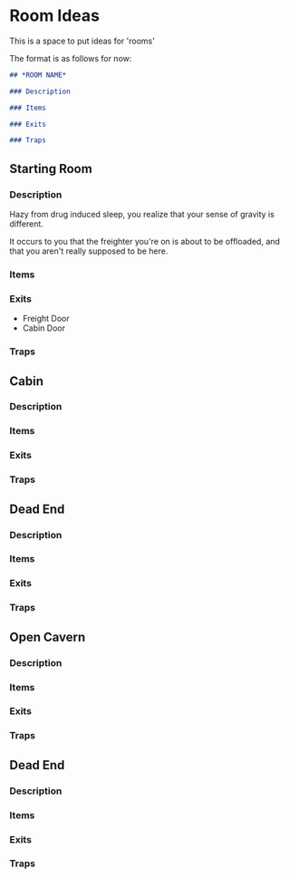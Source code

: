 # Room Ideas

This is a space to put ideas for 'rooms'

The format is as follows for now: 

```markdown
## *ROOM NAME*

### Description

### Items

### Exits

### Traps


```

## Starting Room

### Description

Hazy from drug induced sleep, you realize that your sense of gravity is different. 

It occurs to you that the freighter you're on is about to be offloaded, and that you aren't really supposed to be here.

### Items

### Exits

- Freight Door
- Cabin Door


### Traps


## Cabin

### Description

### Items

### Exits

### Traps

## Dead End

### Description

### Items

### Exits

### Traps

## Open Cavern

### Description

### Items

### Exits

### Traps

## Dead End

### Description

### Items

### Exits

### Traps
